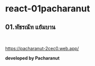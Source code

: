 # react-01pacharanut
## 01.พัชรณัท แย้มบาน

<br />

https://pacharanut-2cec0.web.app/

**developed by Pacharanut**

